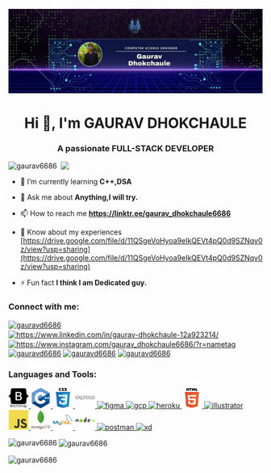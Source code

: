 ![logo](https://github.com/gaurav6686/gaurav6686/blob/main/poster.png)
<h1 align="center">Hi 👋, I'm GAURAV DHOKCHAULE</h1>
<h3 align="center">A passionate FULL-STACK DEVELOPER</h3>
<img align="right" width="400" src="https://cdn.dribbble.com/users/1059583/screenshots/4171367/coding-freak.gif">


<p align="left"> <img src="https://komarev.com/ghpvc/?username=gaurav6686&label=Profile%20views&color=0e75b6&style=flat" alt="gaurav6686" /> </p>

- 🌱 I’m currently learning **C++,DSA**

- 💬 Ask me about **Anything,I will try.**

- 📫 How to reach me **https://linktr.ee/gaurav_dhokchaule6686**

- 📄 Know about my experiences [https://drive.google.com/file/d/11QSgeVoHyoa9eIkQEVt4pQ0d9SZNqv0z/view?usp=sharing](https://drive.google.com/file/d/11QSgeVoHyoa9eIkQEVt4pQ0d9SZNqv0z/view?usp=sharing)

- ⚡ Fun fact **I think I am Dedicated guy.**

<h3 align="left">Connect with me:</h3>
<p align="left">
<a href="https://twitter.com/gauravd6686" target="blank"><img align="center" src="https://raw.githubusercontent.com/rahuldkjain/github-profile-readme-generator/master/src/images/icons/Social/twitter.svg" alt="gauravd6686" height="30" width="40" /></a>
<a href="https://linkedin.com/in/https://www.linkedin.com/in/gaurav-dhokchaule-12a923214/" target="blank"><img align="center" src="https://raw.githubusercontent.com/rahuldkjain/github-profile-readme-generator/master/src/images/icons/Social/linked-in-alt.svg" alt="https://www.linkedin.com/in/gaurav-dhokchaule-12a923214/" height="30" width="40" /></a>
<a href="https://instagram.com/https://www.instagram.com/gaurav_dhokchaule6686/?r=nametag" target="blank"><img align="center" src="https://raw.githubusercontent.com/rahuldkjain/github-profile-readme-generator/master/src/images/icons/Social/instagram.svg" alt="https://www.instagram.com/gaurav_dhokchaule6686/?r=nametag" height="30" width="40" /></a>
<a href="https://www.codechef.com/users/gauravd6686" target="blank"><img align="center" src="https://cdn.jsdelivr.net/npm/simple-icons@3.1.0/icons/codechef.svg" alt="gauravd6686" height="30" width="40" /></a>
<a href="https://www.hackerrank.com/gauravd6686" target="blank"><img align="center" src="https://raw.githubusercontent.com/rahuldkjain/github-profile-readme-generator/master/src/images/icons/Social/hackerrank.svg" alt="gauravd6686" height="30" width="40" /></a>
<a href="https://www.leetcode.com/gauravd6686" target="blank"><img align="center" src="https://raw.githubusercontent.com/rahuldkjain/github-profile-readme-generator/master/src/images/icons/Social/leet-code.svg" alt="gauravd6686" height="30" width="40" /></a>
</p>

<h3 align="left">Languages and Tools:</h3>
<p align="left"> <a href="https://getbootstrap.com" target="_blank" rel="noreferrer"> <img src="https://raw.githubusercontent.com/devicons/devicon/master/icons/bootstrap/bootstrap-plain-wordmark.svg" alt="bootstrap" width="40" height="40"/> </a> <a href="https://www.w3schools.com/cpp/" target="_blank" rel="noreferrer"> <img src="https://raw.githubusercontent.com/devicons/devicon/master/icons/cplusplus/cplusplus-original.svg" alt="cplusplus" width="40" height="40"/> </a> <a href="https://www.w3schools.com/css/" target="_blank" rel="noreferrer"> <img src="https://raw.githubusercontent.com/devicons/devicon/master/icons/css3/css3-original-wordmark.svg" alt="css3" width="40" height="40"/> </a> <a href="https://expressjs.com" target="_blank" rel="noreferrer"> <img src="https://raw.githubusercontent.com/devicons/devicon/master/icons/express/express-original-wordmark.svg" alt="express" width="40" height="40"/> </a> <a href="https://www.figma.com/" target="_blank" rel="noreferrer"> <img src="https://www.vectorlogo.zone/logos/figma/figma-icon.svg" alt="figma" width="40" height="40"/> </a> <a href="https://cloud.google.com" target="_blank" rel="noreferrer"> <img src="https://www.vectorlogo.zone/logos/google_cloud/google_cloud-icon.svg" alt="gcp" width="40" height="40"/> </a> <a href="https://heroku.com" target="_blank" rel="noreferrer"> <img src="https://www.vectorlogo.zone/logos/heroku/heroku-icon.svg" alt="heroku" width="40" height="40"/> </a> <a href="https://www.w3.org/html/" target="_blank" rel="noreferrer"> <img src="https://raw.githubusercontent.com/devicons/devicon/master/icons/html5/html5-original-wordmark.svg" alt="html5" width="40" height="40"/> </a> <a href="https://www.adobe.com/in/products/illustrator.html" target="_blank" rel="noreferrer"> <img src="https://www.vectorlogo.zone/logos/adobe_illustrator/adobe_illustrator-icon.svg" alt="illustrator" width="40" height="40"/> </a> <a href="https://developer.mozilla.org/en-US/docs/Web/JavaScript" target="_blank" rel="noreferrer"> <img src="https://raw.githubusercontent.com/devicons/devicon/master/icons/javascript/javascript-original.svg" alt="javascript" width="40" height="40"/> </a> <a href="https://www.mongodb.com/" target="_blank" rel="noreferrer"> <img src="https://raw.githubusercontent.com/devicons/devicon/master/icons/mongodb/mongodb-original-wordmark.svg" alt="mongodb" width="40" height="40"/> </a> <a href="https://www.mysql.com/" target="_blank" rel="noreferrer"> <img src="https://raw.githubusercontent.com/devicons/devicon/master/icons/mysql/mysql-original-wordmark.svg" alt="mysql" width="40" height="40"/> </a> <a href="https://nodejs.org" target="_blank" rel="noreferrer"> <img src="https://raw.githubusercontent.com/devicons/devicon/master/icons/nodejs/nodejs-original-wordmark.svg" alt="nodejs" width="40" height="40"/> </a> <a href="https://postman.com" target="_blank" rel="noreferrer"> <img src="https://www.vectorlogo.zone/logos/getpostman/getpostman-icon.svg" alt="postman" width="40" height="40"/> </a> <a href="https://www.adobe.com/products/xd.html" target="_blank" rel="noreferrer"> <img src="https://cdn.worldvectorlogo.com/logos/adobe-xd.svg" alt="xd" width="40" height="40"/> </a> </p>

<p><img align="left" src="https://github-readme-stats.vercel.app/api/top-langs?username=gaurav6686&show_icons=true&locale=en&layout=compact" alt="gaurav6686" /></p>

<p>&nbsp;<img align="center" src="https://github-readme-stats.vercel.app/api?username=gaurav6686&show_icons=true&locale=en" alt="gaurav6686" /></p>

<p><img align="center" src="https://github-readme-streak-stats.herokuapp.com/?user=gaurav6686&" alt="gaurav6686" /></p>
